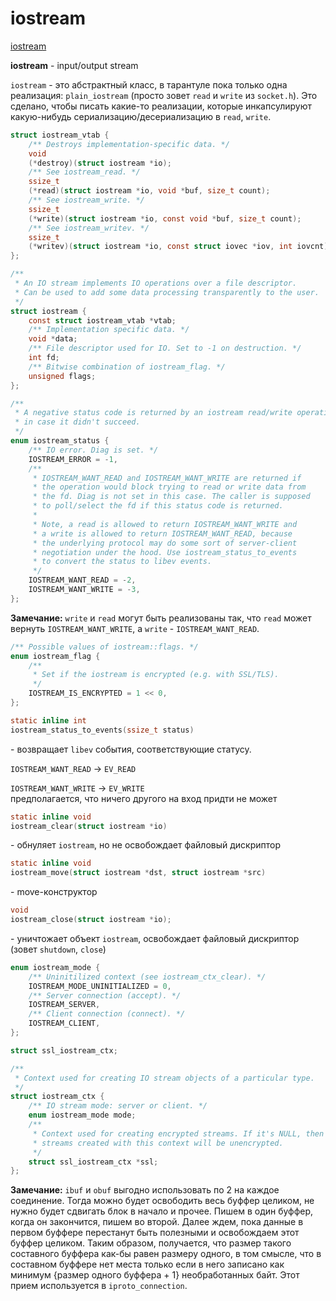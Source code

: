 # iostream

[iostream](https://github.com/tarantool/tarantool/blob/master/src/lib/core/iostream.h)

**iostream** - input/output stream

`iostream` - это абстрактный класс, в тарантуле пока только одна реализация: `plain_iostream` (просто зовет `read` и `write` из `socket.h`). Это сделано, чтобы писать какие-то реализации, которые инкапсулируют какую-нибудь сериализацию/десериализацию в `read`, `write`.

```C
struct iostream_vtab {
	/** Destroys implementation-specific data. */
	void
	(*destroy)(struct iostream *io);
	/** See iostream_read. */
	ssize_t
	(*read)(struct iostream *io, void *buf, size_t count);
	/** See iostream_write. */
	ssize_t
	(*write)(struct iostream *io, const void *buf, size_t count);
	/** See iostream_writev. */
	ssize_t
	(*writev)(struct iostream *io, const struct iovec *iov, int iovcnt);
};
```

```C
/**
 * An IO stream implements IO operations over a file descriptor.
 * Can be used to add some data processing transparently to the user.
 */
struct iostream {
	const struct iostream_vtab *vtab;
	/** Implementation specific data. */
	void *data;
	/** File descriptor used for IO. Set to -1 on destruction. */
	int fd;
	/** Bitwise combination of iostream_flag. */
	unsigned flags;
};
```

```C
/**
 * A negative status code is returned by an iostream read/write operation
 * in case it didn't succeed.
 */
enum iostream_status {
	/** IO error. Diag is set. */
	IOSTREAM_ERROR = -1,
	/**
	 * IOSTREAM_WANT_READ and IOSTREAM_WANT_WRITE are returned if
	 * the operation would block trying to read or write data from
	 * the fd. Diag is not set in this case. The caller is supposed
	 * to poll/select the fd if this status code is returned.
	 *
	 * Note, a read is allowed to return IOSTREAM_WANT_WRITE and
	 * a write is allowed to return IOSTREAM_WANT_READ, because
	 * the underlying protocol may do some sort of server-client
	 * negotiation under the hood. Use iostream_status_to_events
	 * to convert the status to libev events.
	 */
	IOSTREAM_WANT_READ = -2,
	IOSTREAM_WANT_WRITE = -3,
};
```

**Замечание:** `write` и `read` могут быть реализованы так, что `read` может вернуть `IOSTREAM_WANT_WRITE`, а `write` - `IOSTREAM_WANT_READ`.


```C
/** Possible values of iostream::flags. */
enum iostream_flag {
	/**
	 * Set if the iostream is encrypted (e.g. with SSL/TLS).
	 */
	IOSTREAM_IS_ENCRYPTED = 1 << 0,
};
```

```c
static inline int  
iostream_status_to_events(ssize_t status)
```
\- возвращает `libev` события, соответствующие статусу.
  
`IOSTREAM_WANT_READ` → `EV_READ`  
  
`IOSTREAM_WANT_WRITE` → `EV_WRITE`  
предполагается, что ничего другого на вход придти не может  

```c
static inline void  
iostream_clear(struct iostream *io)
```
\- обнуляет `iostream`, но не освобождает файловый дискриптор

```c
static inline void  
iostream_move(struct iostream *dst, struct iostream *src)
```
\- move-конструктор

```c
void  
iostream_close(struct iostream *io);
```
\- уничтожает объект `iostream`, освобождает файловый дискриптор (зовет `shutdown`, `close`)

```C
enum iostream_mode {
	/** Uninitilized context (see iostream_ctx_clear). */
	IOSTREAM_MODE_UNINITIALIZED = 0,
	/** Server connection (accept). */
	IOSTREAM_SERVER,
	/** Client connection (connect). */
	IOSTREAM_CLIENT,
};

struct ssl_iostream_ctx;

/**
 * Context used for creating IO stream objects of a particular type.
 */
struct iostream_ctx {
	/** IO stream mode: server or client. */
	enum iostream_mode mode;
	/**
	 * Context used for creating encrypted streams. If it's NULL, then
	 * streams created with this context will be unencrypted.
	 */
	struct ssl_iostream_ctx *ssl;
};
```

**Замечание:** `ibuf` и `obuf` выгодно использовать по 2 на каждое соединение. Тогда можно будет освободить весь буффер целиком, не нужно будет сдвигать блок в начало и прочее. Пишем в один буффер, когда он закончится, пишем во второй. Далее ждем, пока данные в первом буффере перестанут быть полезными и освобождаем этот буффер целиком. Таким образом, получается, что размер такого составного буффера как-бы равен размеру одного, в том смысле, что в составном буффере нет места только если в него записано как минимум {размер одного буффера + 1} необработанных байт. Этот прием используется в `iproto_connection`.

